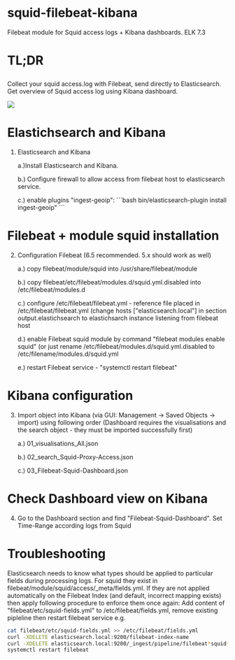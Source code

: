 # squid-filebeat-kibana
Filebeat module for Squid access logs + Kibana dashboards. ELK 7.3

# TL;DR<p>
Collect your squid access.log with Filebeat, send directly to Elasticsearch.
Get overview of Squid access log using Kibana dashboard.

![](_images/kibana_dashboard_example.png)


# Elastichsearch and Kibana
1. Elasticsearch and Kibana
    <p>a.)Install Elasticsearch and Kibana.
    <p>b.) Configure firewall to allow access from filebeat host to elasticsearch service.
    <p>c.) enable plugins "ingest-geoip":
    ```bash
    bin/elasticsearch-plugin install ingest-geoip"
    ```


# Filebeat + module squid installation
2. Configuration Filebeat (6.5 recommended. 5.x should work as well)
   <p>a.) copy filebeat/module/squid into /usr/share/filebeat/module
   <p>b.) copy filebeat/etc/filebeat/modules.d/squid.yml.disabled into /etc/filebeat/modules.d
   <p>c.) configure /etc/filebeat/filebeat.yml - reference file placed in /etc/filebeat/filebeat.yml
        (change  hosts ["elasticsearch.local"] in section output.elastichsearch to elastichsarch instance listening from filebeat host
   <p>d.) enable Filebeat squid module by command "filebeat modules enable squid" (or just rename /etc/filebeat/modules.d/squid.yml.disabled to /etc/filename/modules.d/squid.yml
   <p>e.) restart Filebeat service - "systemctl restart filebeat"

# Kibana configuration
3. Import object into Kibana (via GUI: Management -> Saved Objects -> import) using following order
   (Dashboard requires the visualisations and the search object - they must be imported successfully first)
   <p>a.) 01_visualisations_All.json
   <p>b.) 02_search_Squid-Proxy-Access.json
   <p>c.) 03_Filebeat-Squid-Dashboard.json

# Check Dashboard view on Kibana
4. Go to the Dashboard section and find "Filebeat-Squid-Dashboard". Set Time-Range according logs from Squid



# Troubleshooting
<p>Elasticsearch needs to know what types should be applied to particular fields during processing logs.
For squid they exist in filebeat/module/squid/access/_meta/fields.yml.
If they are not applied automatically on the Filebeat Index (and default, incorrect mapping exists)
then apply following procedure to enforce them once again:
Add content of "filebeat/etc/squid-fields.yml" to /etc/filebeat/fields.yml, remove existing pipleline
then restart filebeat service e.g.

```bash
cat filebeat/etc/squid-fields.yml >> /etc/filebeat/fields.yml
curl -XDELETE elasticsearch.local:9200/filebeat-index-name
curl -XDELETE elasticsearch.local:9200/_ingest/pipeline/filebeat*squid*
systemctl restart filebeat
```
